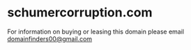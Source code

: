 # schumercorruption.com
For information on buying or leasing this domain please email domainfinders00@gmail.com
